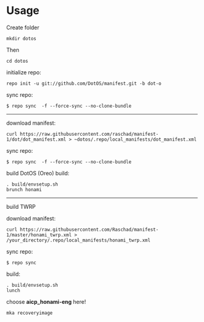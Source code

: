 Usage
=====
    
Create folder

    mkdir dotos

Then

    cd dotos
    
initialize repo:

    repo init -u git://github.com/DotOS/manifest.git -b dot-o
    
sync repo:

    $ repo sync  -f --force-sync --no-clone-bundle
    

---------------
download manifest: 

    curl https://raw.githubusercontent.com/raschad/manifest-1/dot/dot_manifest.xml > ~dotos/.repo/local_manifests/dot_manifest.xml

sync repo:

    $ repo sync  -f --force-sync --no-clone-bundle

build DotOS (Oreo)
build:

    . build/envsetup.sh
    brunch honami
    
    
    
    
---------------------------------------------------------------------------------------------------------
build TWRP



download manifest: 

    curl https://raw.githubusercontent.com/Raschad/manifest-1/master/honami_twrp.xml > /your_directory/.repo/local_manifests/honami_twrp.xml

sync repo:

    $ repo sync

build:

    . build/envsetup.sh
    lunch

choose **aicp_honami-eng** here!
    
    mka recoveryimage
